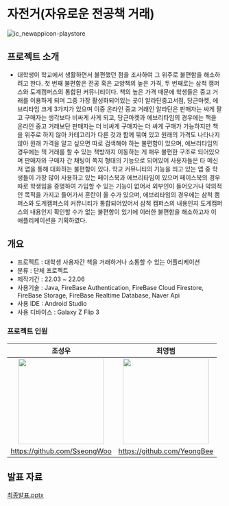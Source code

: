 # 자전거(자유로운 전공책 거래)
![ic_newappicon-playstore](https://github.com/user-attachments/assets/e148aaf9-952f-41db-94ce-b586e3768ea3)

## 프로젝트 소개
- 대학생이 학교에서 생활하면서 불편했던 점을 조사하여 그 위주로 불편함을 해소하려고 한다. 첫 번째 불편함은 전공 혹은 교양책의 높은 가격, 두 번째로는 삼척 캠퍼스와 도계캠퍼스의 통합된 커뮤니티이다. 책의 높은 가격 때문에 학생들은 중고 거래를 이용하게 되며 그중 가장 활성화되어있는 곳이 알라딘중고서점, 당근마켓, 에브리타임 크게 3가지가 있으며 이중 온라인 중고 거래인 알라딘은 판매자는 싸게 팔고 구매자는 생각보다 비싸게 사게 되고, 당근마켓과 에브리타임의 경우에는 책을 온라인 중고 거래보단 판매자는 더 비싸게 구매자는 더 싸게 구매가 가능하지만 책을 위주로 하지 않아 카테고리가 다른 것과 함께 묶여 있고 원래의 가격도 나타나지 않아 원래 가격을 알고 싶으면 따로 검색해야 하는 불편함이 있으며, 에브리타임의 경우에는 책 거래를 할 수 있는 책방까지 이동하는 게 매우 불편한 구조로 되어있으며 판매자와 구매자 간 채팅이 쪽지 형태의 기능으로 되어있어 사용자들은 타 메신저 앱을 통해 대화하는 불편함이 있다. 학교 커뮤니티의 기능을 띄고 있는 앱 중 학생들이 가장 많이 사용하고 있는 페이스북과 에브리타임이 있으며 페이스북의 경우 따로 학생임을 증명하여 가입할 수 있는 기능이 없어서 외부인이 들어오거나 악의적인 목적을 가지고 들어가서 혼란이 올 수가 있으며, 에브리타임의 경우에는 삼척 캠퍼스와 도계캠퍼스의 커뮤니티가 통합되어있어서 삼척 캠퍼스의 내용인지 도계캠퍼스의 내용인지 확인할 수가 없는 불편함이 있기에 이러한 불편함을 해소하고자 이 애플리케이션을 기획하였다.

## 개요
- 프로젝트 : 대학생 사용자간 책을 거래하거나 소통할 수 있는 어플리케이션
- 분류 : 단체 프로젝트
- 제작기간 : 22.03 ~ 22.06
- 사용기술 : Java, FireBase Authentication, FireBase Cloud Firestore, FireBase Storage, FireBase Realtime Database, Naver Api
- 사용 IDE : Android Studio
- 사용 디바이스 : Galaxy Z Flip 3

### 프로젝트 인원
|조성우|최영범|
|:---:|:---:|
|<img src = "https://avatars.githubusercontent.com/u/161753131?v=4" width="200" height="200">|<img src = "https://avatars.githubusercontent.com/u/105918122?v=4" width="200" height="200">|
|https://github.com/SseongWoo|https://github.com/YeongBee|

## 발표 자료
[최종발표.pptx](https://github.com/user-attachments/files/17200845/default.pptx)

